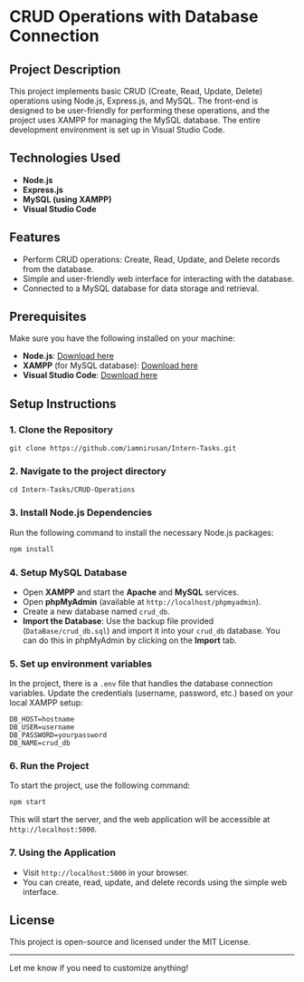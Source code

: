 # CRUD Operations with Database Connection

## Project Description
This project implements basic CRUD (Create, Read, Update, Delete) operations using Node.js, Express.js, and MySQL. The front-end is designed to be user-friendly for performing these operations, and the project uses XAMPP for managing the MySQL database. The entire development environment is set up in Visual Studio Code.

## Technologies Used
- **Node.js**
- **Express.js**
- **MySQL (using XAMPP)**
- **Visual Studio Code**

## Features
- Perform CRUD operations: Create, Read, Update, and Delete records from the database.
- Simple and user-friendly web interface for interacting with the database.
- Connected to a MySQL database for data storage and retrieval.

## Prerequisites
Make sure you have the following installed on your machine:
- **Node.js**: [Download here](https://nodejs.org/)
- **XAMPP** (for MySQL database): [Download here](https://www.apachefriends.org/index.html)
- **Visual Studio Code**: [Download here](https://code.visualstudio.com/)

## Setup Instructions

### 1. Clone the Repository
```
git clone https://github.com/iamnirusan/Intern-Tasks.git
```
### 2. Navigate to the project directory
```
cd Intern-Tasks/CRUD-Operations
```

### 3. Install Node.js Dependencies
Run the following command to install the necessary Node.js packages:
```bash
npm install
```

### 4. Setup MySQL Database
- Open **XAMPP** and start the **Apache** and **MySQL** services.
- Open **phpMyAdmin** (available at `http://localhost/phpmyadmin`).
- Create a new database named `crud_db`.
- **Import the Database**: Use the backup file provided (`DataBase/crud_db.sql`) and import it into your `crud_db` database. You can do this in phpMyAdmin by clicking on the **Import** tab.

### 5. Set up environment variables
In the project, there is a `.env` file that handles the database connection variables. Update the credentials (username, password, etc.) based on your local XAMPP setup:

```
DB_HOST=hostname
DB_USER=username
DB_PASSWORD=yourpassword
DB_NAME=crud_db
```

### 6. Run the Project
To start the project, use the following command:
```bash
npm start
```
This will start the server, and the web application will be accessible at `http://localhost:5000`.

### 7. Using the Application
- Visit `http://localhost:5000` in your browser.
- You can create, read, update, and delete records using the simple web interface.

## License
This project is open-source and licensed under the MIT License.






---

Let me know if you need to customize anything!

